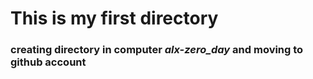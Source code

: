 # This is my first directory 
### creating directory in computer *alx-zero_day* and moving to github account